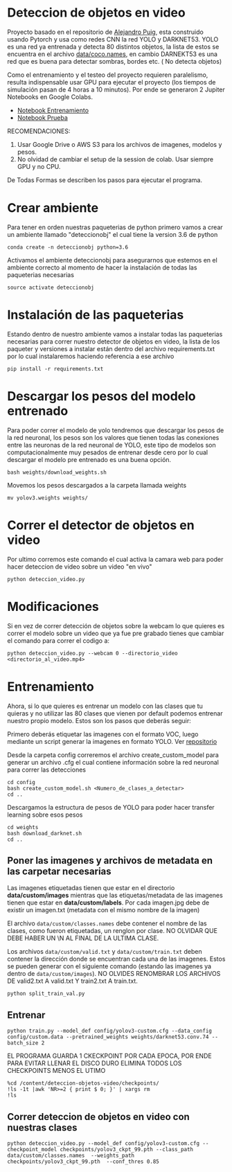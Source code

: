 # Deteccion de objetos en video 

Proyecto basado en el repositorio de [Alejandro Puig](https://github.com/puigalex/deteccion-objetos-video), esta construido usando Pytorch y usa como redes CNN la red YOLO y DARKNET53. YOLO es una red ya entrenada y detecta 80 distintos objetos, la lista de estos se encuentra en el archivo [data/coco.names](https://github.com/puigalex/deteccion-objetos-video/blob/master/data/coco.names), en cambio DARNEKT53 es una red que es buena para detectar sombras, bordes etc. ( No detecta objetos)

Como el entrenamiento y el testeo del proyecto requieren paralelismo, resulta indispensable usar GPU para ejecutar el proyecto (los tiempos de simulación pasan de 4 horas a 10 minutos). Por ende se generaron 2 Jupiter Notebooks en Google Colabs. 

* [Notebook Entrenamiento](https://colab.research.google.com/drive/1mKD2hDbshoCVdZk9PNJp4fbGBHLs8kPu?usp=sharing)
* [Notebook Prueba](https://colab.research.google.com/drive/1qQzednUVwfmnWuzd97zvnvnAGEdKq-cO?usp=sharing)

RECOMENDACIONES: 

1. Usar Google Drive o AWS S3 para los archivos de imagenes, modelos y pesos.
2. No olvidad de cambiar el setup de la session de colab. Usar siempre GPU y no CPU.


De Todas Formas se describen los pasos para ejecutar el programa.

# Crear ambiente
Para tener en orden nuestras paqueterias de python primero vamos a crear un ambiente llamado "deteccionobj" el cual tiene la version 3.6 de python
``` 
conda create -n deteccionobj python=3.6
```

Activamos el ambiente deteccionobj para asegurarnos que estemos en el ambiente correcto al momento de hacer la instalación de todas las paqueterias necesarias
```
source activate deteccionobj
```

# Instalación de las paqueterias
Estando dentro de nuestro ambiente vamos a instalar todas las paqueterias necesarias para correr nuestro detector de objetos en video, la lista de los paqueter y versiones a instalar están dentro del archivo requirements.txt por lo cual instalaremos haciendo referencia a ese archivo
```
pip install -r requirements.txt
```

# Descargar los pesos del modelo entrenado 
Para poder correr el modelo de yolo tendremos que descargar los pesos de la red neuronal, los pesos son los valores que tienen todas las conexiones entre las neuronas de la red neuronal de YOLO, este tipo de modelos son computacionalmente muy pesados de entrenar desde cero por lo cual descargar el modelo pre entrenado es una buena opción.

```
bash weights/download_weights.sh
```

Movemos los pesos descargados a la carpeta llamada weights
```
mv yolov3.weights weights/
```

# Correr el detector de objetos en video 
Por ultimo corremos este comando el cual activa la camara web para poder hacer deteccion de video sobre un video "en vivo"
```
python deteccion_video.py
```

# Modificaciones
Si en vez de correr detección de objetos sobre la webcam lo que quieres es correr el modelo sobre un video que ya fue pre grabado tienes que cambiar el comando para correr el codigo a:

```
python deteccion_video.py --webcam 0 --directorio_video <directorio_al_video.mp4>
```

# Entrenamiento 

Ahora, si lo que quieres es entrenar un modelo con las clases que tu quieras y no utilizar las 80 clases que vienen por default podemos entrenar nuestro propio modelo. Estos son los pasos que deberás seguir:

Primero deberás etiquetar las imagenes con el formato VOC, luego mediante un script generar la imagenes en formato YOLO. Ver [repositorio](https://github.com/fbarriosr/labelsImg.git) 

Desde la carpeta config correremos el archivo create_custom_model para generar un archivo .cfg el cual contiene información sobre la red neuronal para correr las detecciones
```
cd config
bash create_custom_model.sh <Numero_de_clases_a_detectar>
cd ..
```
Descargamos la estructura de pesos de YOLO para poder hacer transfer learning sobre esos pesos

```
cd weights
bash download_darknet.sh
cd ..
```

## Poner las imagenes y archivos de metadata en las carpetar necesarias

Las imagenes etiquetadas tienen que estar en el directorio **data/custom/images** mientras que las etiquetas/metadata de las imagenes tienen que estar en **data/custom/labels**.
Por cada imagen.jpg debe de existir un imagen.txt (metadata con el mismo nombre de la imagen)

El archivo ```data/custom/classes.names``` debe contener el nombre de las clases, como fueron etiquetadas, un renglon por clase. NO OLVIDAR QUE DEBE HABER UN \N AL FINAL DE LA ULTIMA CLASE.

Los archivos ```data/custom/valid.txt``` y ```data/custom/train.txt``` deben contener la dirección donde se encuentran cada una de las imagenes. Estos se pueden generar con el siguiente comando (estando las imagenes ya dentro de ```data/custom/images```). NO OLVIDES RENOMBRAR LOS ARCHIVOS DE valid2.txt A valid.txt Y train2.txt A train.txt.

```
python split_train_val.py
 ```

## Entrenar

 ```
 python train.py --model_def config/yolov3-custom.cfg --data_config config/custom.data --pretrained_weights weights/darknet53.conv.74 --batch_size 2
 ```
 EL PROGRAMA GUARDA 1 CKECKPOINT POR CADA EPOCA, POR ENDE PARA EVITAR LLENAR EL DISCO DURO ELIMINA TODOS LOS CHECKPOINTS MENOS EL UTIMO
 
 ```
 %cd /content/deteccion-objetos-video/checkpoints/
!ls -1t |awk 'NR>=2 { print $ 0; }' | xargs rm
!ls
 ```
 

## Correr deteccion de objetos en video con nuestras clases
```
python deteccion_video.py --model_def config/yolov3-custom.cfg --checkpoint_model checkpoints/yolov3_ckpt_99.pth --class_path data/custom/classes.names  --weights_path checkpoints/yolov3_ckpt_99.pth  --conf_thres 0.85
```

